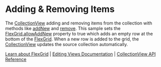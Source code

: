 Adding & Removing Items
========================

The [CollectionView](https://www.grapecity.com/wijmo/api/classes/wijmo.collectionview.html) adding and removing items from the collection with methods like [addNew](https://www.grapecity.com/wijmo/api/classes/wijmo.collectionview.html#addnew) and [remove](https://www.grapecity.com/wijmo/api/classes/wijmo.collectionview.html#remove). This sample sets the [FlexGrid.allowAddNew](https://www.grapecity.com/wijmo/api/classes/wijmo_grid.flexgrid.html#allowaddnew) property to true which adds an empty row at the bottom of the [FlexGrid](https://www.grapecity.com/wijmo/api/classes/wijmo_grid.flexgrid.html). When a new row is added to the grid, the [CollectionView](https://www.grapecity.com/wijmo/api/classes/wijmo.collectionview.html) updates the source collection automatically.

[Learn about FlexGrid](https://www.grapecity.com/wijmo/flexgrid-javascript-data-grid) | [Editing Views Documentation](https://www.grapecity.com/wijmo/docs/Topics/Wijmo/Collections/Editing-Views) | [CollectionView API Reference](https://www.grapecity.com/wijmo/api/classes/wijmo.collectionview.html)